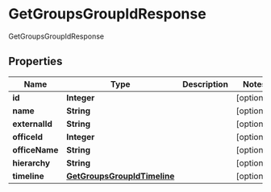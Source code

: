 

# GetGroupsGroupIdResponse

GetGroupsGroupIdResponse
## Properties

Name | Type | Description | Notes
------------ | ------------- | ------------- | -------------
**id** | **Integer** |  |  [optional]
**name** | **String** |  |  [optional]
**externalId** | **String** |  |  [optional]
**officeId** | **Integer** |  |  [optional]
**officeName** | **String** |  |  [optional]
**hierarchy** | **String** |  |  [optional]
**timeline** | [**GetGroupsGroupIdTimeline**](GetGroupsGroupIdTimeline.md) |  |  [optional]



